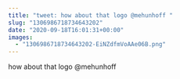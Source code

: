 ```yaml
---
title: "tweet: how about that logo @mehunhoff "
slug: "1306986718734643202"
date: "2020-09-18T16:01:31+00:00"
images:
  - "1306986718734643202-EiNZdfmVoAAe06B.png"
---
```

how about that logo @mehunhoff 